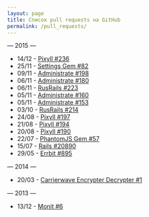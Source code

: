```yaml
---
layout: page
title: Список pull requests на GitHub
permalink: /pull_requests/
---
```


<p class="center">&mdash; 2015 &mdash;</p>

* 14/12 - [Pixyll #236](https://github.com/johnotander/pixyll/pull/236)
* 25/11 - [Settings Gem #82](https://github.com/huacnlee/rails-settings-cached/pull/82)
* 09/11 - [Administrate #198](https://github.com/thoughtbot/administrate/pull/198)
* 06/11 - [Administrate #180](https://github.com/thoughtbot/administrate/pull/180)
* 06/11 - [RusRails #223](https://github.com/morsbox/rusrails/pull/223)
* 05/11 - [Administrate #160](https://github.com/thoughtbot/administrate/pull/160)
* 05/11 - [Administrate #153](https://github.com/thoughtbot/administrate/pull/153)
* 03/10 - [RusRails #214](https://github.com/morsbox/rusrails/pull/214)
* 24/08 - [Pixyll #197](https://github.com/johnotander/pixyll/pull/197)
* 21/08 - [Pixyll #194](https://github.com/johnotander/pixyll/pull/194)
* 20/08 - [Pixyll #190](https://github.com/johnotander/pixyll/pull/190)
* 22/07 - [PhantomJS Gem #57](https://github.com/colszowka/phantomjs-gem/pull/57)
* 15/07 - [Rails #20890](https://github.com/rails/rails/pull/20890)
* 29/05 - [Errbit #895](https://github.com/errbit/errbit/pull/895)

<p class="center">&mdash; 2014 &mdash;</p>

* 20/03 - [Carrierwave Encrypter Decrypter #1](https://github.com/ankit8898/carrierwave_encrypter_decrypter/pull/1)

<p class="center">&mdash; 2013 &mdash;</p>

* 13/12 - [Monit #6](https://github.com/matiaskorhonen/monit/pull/6)
